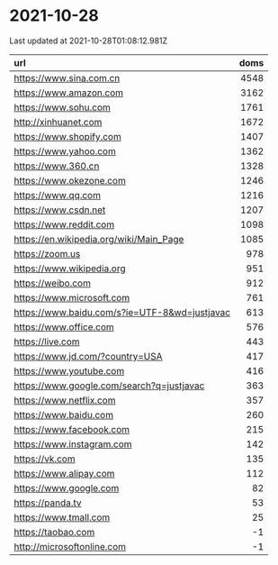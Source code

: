 # 2021-10-28

<!-- BEGIN -->
Last updated at 2021-10-28T01:08:12.981Z

url | doms
:- | -:
https://www.sina.com.cn | 4548
https://www.amazon.com | 3162
https://www.sohu.com | 1761
http://xinhuanet.com | 1672
https://www.shopify.com | 1407
https://www.yahoo.com | 1362
https://www.360.cn | 1328
https://www.okezone.com | 1246
https://www.qq.com | 1216
https://www.csdn.net | 1207
https://www.reddit.com | 1098
https://en.wikipedia.org/wiki/Main_Page | 1085
https://zoom.us | 978
https://www.wikipedia.org | 951
https://weibo.com | 912
https://www.microsoft.com | 761
https://www.baidu.com/s?ie=UTF-8&wd=justjavac | 613
https://www.office.com | 576
https://live.com | 443
https://www.jd.com/?country=USA | 417
https://www.youtube.com | 416
https://www.google.com/search?q=justjavac | 363
https://www.netflix.com | 357
https://www.baidu.com | 260
https://www.facebook.com | 215
https://www.instagram.com | 142
https://vk.com | 135
https://www.alipay.com | 112
https://www.google.com | 82
https://panda.tv | 53
https://www.tmall.com | 25
https://taobao.com | -1
http://microsoftonline.com | -1
<!-- END -->
